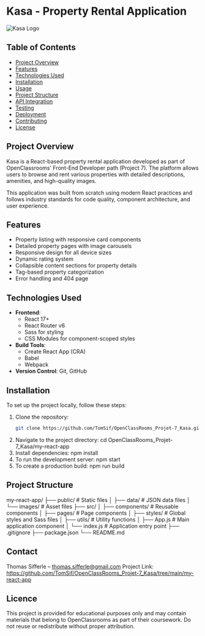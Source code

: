 # Kasa - Property Rental Application

![Kasa Logo](https://github.com/TomSif/OpenClassRooms_Projet-7_Kasa/blob/main/my-react-app/public/logo.png?raw=true)

## Table of Contents
- [Project Overview](#project-overview)
- [Features](#features)
- [Technologies Used](#technologies-used)
- [Installation](#installation)
- [Usage](#usage)
- [Project Structure](#project-structure)
- [API Integration](#api-integration)
- [Testing](#testing)
- [Deployment](#deployment)
- [Contributing](#contributing)
- [License](#license)

## Project Overview

Kasa is a React-based property rental application developed as part of OpenClassrooms' Front-End Developer path (Project 7). The platform allows users to browse and rent various properties with detailed descriptions, amenities, and high-quality images.

This application was built from scratch using modern React practices and follows industry standards for code quality, component architecture, and user experience.

## Features

- Property listing with responsive card components
- Detailed property pages with image carousels
- Responsive design for all device sizes
- Dynamic rating system
- Collapsible content sections for property details
- Tag-based property categorization
- Error handling and 404 page

## Technologies Used

- **Frontend**: 
  - React 17+
  - React Router v6
  - Sass for styling
  - CSS Modules for component-scoped styles
- **Build Tools**:
  - Create React App (CRA)
  - Babel
  - Webpack
- **Version Control**: Git, GitHub

## Installation

To set up the project locally, follow these steps:

1. Clone the repository:
   ```bash
   git clone https://github.com/TomSif/OpenClassRooms_Projet-7_Kasa.git
2. Navigate to the project directory:
   cd OpenClassRooms_Projet-7_Kasa/my-react-app
3. Install dependencies:
   npm install
4. To run the development server:
   npm start
5. To create a production build:
   npm run build

## Project Structure
my-react-app/
├── public/              # Static files
│   ├── data/            # JSON data files
│   └── images/          # Asset files
├── src/
│   ├── components/      # Reusable components
│   ├── pages/           # Page components
│   ├── styles/          # Global styles and Sass files
│   ├── utils/           # Utility functions
│   ├── App.js           # Main application component
│   └── index.js         # Application entry point
├── .gitignore
├── package.json
└── README.md

## Contact
Thomas Sifferle – thomas.sifferle@gmail.com
Project Link: https://github.com/TomSif/OpenClassRooms_Projet-7_Kasa/tree/main/my-react-app

## Licence
This project is provided for educational purposes only and may contain materials that belong to OpenClassrooms as part of their coursework.
Do not reuse or redistribute without proper attribution.